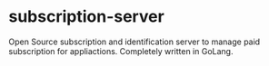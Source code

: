# subscription-server
Open Source subscription and identification server to manage paid subscription for appliactions. Completely written in GoLang.  
